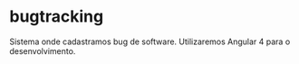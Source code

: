# bugtracking
Sistema onde cadastramos bug de software. Utilizaremos Angular 4 para o desenvolvimento.
